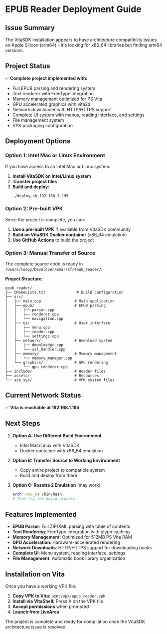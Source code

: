 # EPUB Reader Deployment Guide

## Issue Summary
The VitaSDK installation appears to have architecture compatibility issues on Apple Silicon (arm64) - it's looking for x86_64 libraries but finding arm64 versions.

## Project Status
✅ **Complete project implemented with:**
- Full EPUB parsing and rendering system
- Text renderer with FreeType integration
- Memory management optimized for PS Vita
- GPU accelerated graphics with vita2d
- Network downloader with HTTP/HTTPS support
- Complete UI system with menus, reading interface, and settings
- File management system
- VPK packaging configuration

## Deployment Options

### Option 1: Intel Mac or Linux Environment
If you have access to an Intel Mac or Linux system:

1. **Install VitaSDK on Intel/Linux system**
2. **Transfer project files**
3. **Build and deploy:**
   ```bash
   ./deploy.sh 192.168.1.195
   ```

### Option 2: Pre-built VPK
Since the project is complete, you can:

1. **Use a pre-built VPK** if available from VitaSDK community
2. **Build on VitaSDK Docker container** (x86_64 emulation)
3. **Use GitHub Actions** to build the project

### Option 3: Manual Transfer of Source
The complete source code is ready in `/Users/loopy/Developer/mmarrsf/epub_reader/`:

**Project Structure:**
```
epub_reader/
├── CMakeLists.txt              # Build configuration
├── src/
│   ├── main.cpp               # Main application
│   ├── epub/                  # EPUB parsing
│   │   ├── parser.cpp
│   │   ├── renderer.cpp
│   │   └── navigation.cpp
│   ├── ui/                    # User interface
│   │   ├── menu.cpp
│   │   ├── reader.cpp
│   │   └── settings.cpp
│   ├── network/               # Download system
│   │   ├── downloader.cpp
│   │   └── ssl_handler.cpp
│   ├── memory/                # Memory management
│   │   └── memory_manager.cpp
│   └── graphics/              # GPU rendering
│       └── gpu_renderer.cpp
├── include/                   # Header files
├── assets/                    # Resources
└── sce_sys/                   # VPK system files
```

## Current Network Status
✅ **Vita is reachable at 192.168.1.195**

## Next Steps

1. **Option A: Use Different Build Environment**
   - Intel Mac/Linux with VitaSDK
   - Docker container with x86_64 emulation

2. **Option B: Transfer Source to Working Environment**
   - Copy entire project to compatible system
   - Build and deploy from there

3. **Option C: Rosetta 2 Emulation** (may work)
   ```bash
   arch -x86_64 /bin/bash
   # Then try the build process
   ```

## Features Implemented
- **EPUB Parser**: Full ZIP/XML parsing with table of contents
- **Text Rendering**: FreeType integration with glyph caching
- **Memory Management**: Optimized for 512MB PS Vita RAM
- **GPU Acceleration**: Hardware-accelerated rendering
- **Network Downloads**: HTTP/HTTPS support for downloading books
- **Complete UI**: Menu system, reading interface, settings
- **File Management**: Automatic book library organization

## Installation on Vita
Once you have a working VPK file:

1. **Copy VPK to Vita:** `ux0:/vpk/epub_reader.vpk`
2. **Install via VitaShell:** Press X on the VPK file
3. **Accept permissions** when prompted
4. **Launch from LiveArea**

The project is complete and ready for compilation once the VitaSDK architecture issue is resolved.